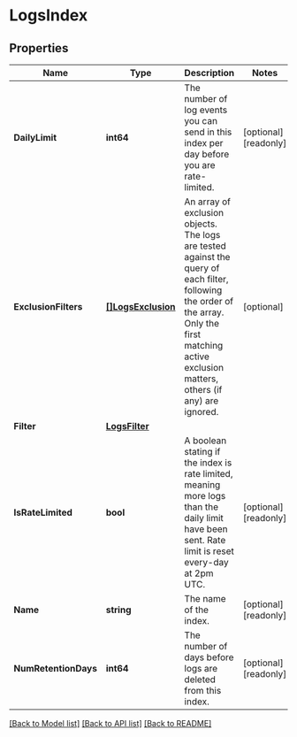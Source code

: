 # LogsIndex

## Properties

Name | Type | Description | Notes
------------ | ------------- | ------------- | -------------
**DailyLimit** | **int64** | The number of log events you can send in this index per day before you are rate-limited. | [optional] [readonly] 
**ExclusionFilters** | [**[]LogsExclusion**](LogsExclusion.md) | An array of exclusion objects. The logs are tested against the query of each filter, following the order of the array. Only the first matching active exclusion matters, others (if any) are ignored. | [optional] 
**Filter** | [**LogsFilter**](LogsFilter.md) |  | 
**IsRateLimited** | **bool** | A boolean stating if the index is rate limited, meaning more logs than the daily limit have been sent. Rate limit is reset every-day at 2pm UTC. | [optional] [readonly] 
**Name** | **string** | The name of the index. | [optional] [readonly] 
**NumRetentionDays** | **int64** | The number of days before logs are deleted from this index. | [optional] [readonly] 

[[Back to Model list]](../README.md#documentation-for-models) [[Back to API list]](../README.md#documentation-for-api-endpoints) [[Back to README]](../README.md)



